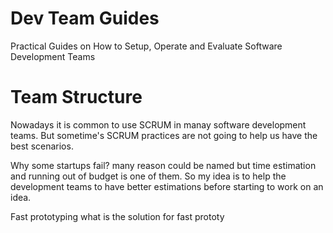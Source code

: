 # Dev Team Guides
Practical Guides on How to Setup, Operate and Evaluate Software Development Teams

# Team Structure


Nowadays it is common to use SCRUM in manay software development teams.
But sometime's SCRUM practices are not going to help us have the best scenarios.

Why some startups fail?
many reason could be named but time estimation and running out of budget is one of them.
So my idea is to help the development teams to have better estimations before starting to work on an idea.

Fast prototyping
what is the solution for fast prototy
